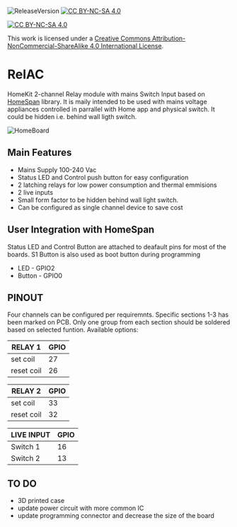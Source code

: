 ![ReleaseVersion](https://img.shields.io/github/v/release/mr4lexndr/RelAC)
[![CC BY-NC-SA 4.0][cc-by-nc-sa-shield]][cc-by-nc-sa]

[![CC BY-NC-SA 4.0][cc-by-nc-sa-image]][cc-by-nc-sa]

This work is licensed under a
[Creative Commons Attribution-NonCommercial-ShareAlike 4.0 International License][cc-by-nc-sa].


[cc-by-nc-sa]: http://creativecommons.org/licenses/by-nc-sa/4.0/
[cc-by-nc-sa-image]: https://licensebuttons.net/l/by-nc-sa/4.0/88x31.png
[cc-by-nc-sa-shield]: https://img.shields.io/badge/License-CC%20BY--NC--SA%204.0-lightgrey.svg
# RelAC
 HomeKit 2-channel Relay module with mains Switch Input based on [HomeSpan](https://github.com/HomeSpan/HomeSpan) library. It is maily intended to be used with mains voltage appliances controlled in parrallel with Home app and physical switch. It could be hidden i.e. behind wall ligth switch.

![HomeBoard](https://github.com/mr4lexndr/HomeBoard/blob/main/assets/RelAC-transparent.png)

## Main Features
- Mains Supply 100-240 Vac
- Status LED and Control push button for easy configuration
- 2 latching relays for low power consumption and thermal emmisions
- 2 live inputs
- Small form factor to be hidden behind wall light switch.
 - Can be configured as single channel device to save cost


## User Integration with HomeSpan
Status LED and Control Button are attached to deafault pins for most of the boards. S1 Button is also used as boot button during programming
- LED - GPIO2
- Button - GPIO0

## PINOUT
Four channels can be configured per requiremnts. Specific sections 1-3 has been marked on PCB. Only one group from each section should be soldered based on selected funtion. Available options:

| RELAY 1    | GPIO |
| ---------  | ---- | 
| set coil   | 27   | 
| reset coil | 26   |

| RELAY 2    | GPIO |
| ---------  | ---- | 
| set coil   | 33   | 
| reset coil | 32   |

| LIVE INPUT | GPIO |
| ---------  | ---- | 
| Switch 1   | 16   | 
| Switch 2   | 13   |



## TO DO

- 3D printed case
- update power circuit with more common IC
- update programming connector and decrease the size of the board

